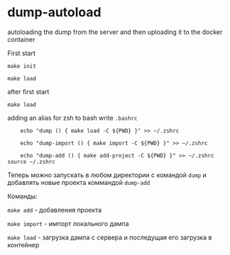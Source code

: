 # dump-autoload
autoloading the dump from the server and then uploading it to the docker container

First start

`make init`

`make load`

after first start

`make load`

adding an alias for zsh to bash write `.bashrc`

`     echo "dump ()
{
   make load -C ${PWD}
}" >> ~/.zshrc
`

`     echo "dump-import ()
{
   make import -C ${PWD}
}" >> ~/.zshrc
`

`     echo "dump-add ()
{
   make add-project -C ${PWD}
}" >> ~/.zshrc
`
`
source ~/.zshrc
`

Теперь можно запускать в любом директории  с командой `dump`  и добавлять новые проекта коммандой `dump-add`


Команды:

`make add`  - добавления проекта

`make import` - импорт локального дампа 

`make load` - загрузка дампа с сервера и последущая его загрузка в контейнер
